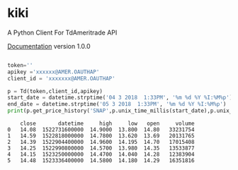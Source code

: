 # kiki
A Python Client For TdAmeritrade API


[Documentation](http://inside.probability.ninja/index.php/2018/07/27/kiki-a-python-client-for-tdameritrade-api/) version 1.0.0


```python

token=''
apikey ='xxxxxx@AMER.OAUTHAP'
client_id = 'xxxxxxx@AMER.OAUTHAP'

p = Td(token,client_id,apikey)
start_date = datetime.strptime('04 3 2018  1:33PM', '%m %d %Y %I:%M%p')
end_date = datetime.strptime('05 3 2018  1:33PM', '%m %d %Y %I:%M%p')
print(p.get_price_history('SNAP',p.unix_time_millis(start_date),p.unix_time_millis(end_date)))
```

```text
    close       datetime     high     low   open     volume
0   14.08  1522731600000  14.9000  13.800  14.80   33231754
1   14.59  1522818000000  14.7800  13.620  13.69   20131765
2   14.39  1522904400000  14.9600  14.195  14.70   17015408
3   14.25  1522990800000  14.5700  13.980  14.35   13533877
4   14.15  1523250000000  14.4700  14.040  14.28   12383904
5   14.48  1523336400000  14.5800  14.180  14.29   16351816
```
